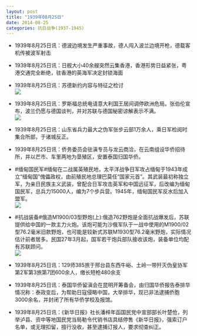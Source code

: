 ```yaml
---
layout: post
title: "1939年08月25日"
date: 2014-08-25
categories: 抗日战争(1937-1945)
---
```


<meta name="referrer" content="no-referrer" />

- 1939年8月25日讯：德波边境发生严重事故，德人闯入波兰边境开枪，德载客机传被波军射击 

- 1939年8月25日讯：日舰大小40余艘突然云集香港，香港形势日益紧张，粤港交通完全断绝，驻香港的英海军决定封锁海面 

- 1939年8月25日讯：苏德新约内容与特征之检讨 <br/><img src="https://ww4.sinaimg.cn/large/aca367d8jw1ejp6u47jznj20tk0ysb0t.jpg" />

- 1939年8月25日讯：罗斯福总统电请意大利国王居间调停欧洲危局。张伯伦宣布，波兰仍愿与德国谈判，并对苏联与德国秘密谅解表示不满。 <br/><img src="https://ww4.sinaimg.cn/large/aca367d8jw1ejp53yl4gdj208h0q7jwq.jpg" />

- 1939年8月25日讯：山东省兵力最大之伪军张步云部1万余人，乘日军检阅时集合所部，于诸城反正。 

- 1939年8月25日讯：侨务委员会驻滇专员与龙云商洽，在云南组设华侨招待所，并以芒市、车里两地为垦殖区，安置泰国归国华侨。 

- #缅甸国民军#缅甸在二战属英殖民地，太平洋战争日军攻占缅甸于1943年成立“缅甸国”傀儡政权，由前殖民地总理巴莫任“国家元首”。其武装最初称独立军，为亲日民族主义武装，曾配合日军攻击英军和中国远征军，后改编为缅甸国民军，总兵力15000人，编为7个步兵营。1945年，缅甸国民军反水后加入盟军。 <br/><img src="https://ww4.sinaimg.cn/large/aca367d8jw1ejop7taebij20d4092dgs.jpg" />

- #抗战装备#俄造M1900/03型野炮(上):俄造762野炮是全面抗战爆发后，苏联提供给中国的一款主力火炮。该炮可能为沙俄军队于一战中使用的M1900/02型76.2毫米旧款野炮，也可能是较新式苏联M1930型76.2毫米野炮，实际情况估计前者居多。民国27年3月起，国军若干炮兵部队接收该炮，装备单位均配有苏联顾问。 <br/><img src="https://ww2.sinaimg.cn/large/aca367d8jw1ejongljiuqj21jk0v9h4u.jpg" />

- 1939年8月25日讯：129师385旅于邢台县东西牛峪、土岭一带歼灭伪皇协军第2军第3旅第7团600余人，缴长短枪480余支 

- 1939年8月25日讯：泰国华侨留滇会在昆明开筹备会，由归国华侨报告泰排华情况称：泰政变后，为帮助日寇侵略中国，大举排华，现已非法逮捕侨胞3000余名，并封闭了所有华侨学校及报馆。 

- 1939年8月25日讯：《新华日报》社长潘梓年函国民党中宣部部长叶楚伧，列举泸县、资中等地国民党当局勒令代销书店具结停售《新华日报》，强索订户名单，或无理扣留，擅行没收，甚至逮捕订报人，要求彻查纠正。 

